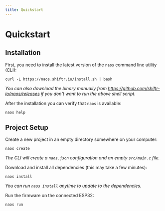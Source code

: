 ```yaml
---
title: Quickstart
---
```


# Quickstart

## Installation

First, you need to install the latest version of the `naos` command line utility (CLI):

```
curl -L https://naos.shiftr.io/install.sh | bash
```

*You can also download the binary manually from <https://github.com/shiftr-io/naos/releases> if you don't want to run the above shell script.*

After the installation you can verify that `naos` is available:

```
naos help
```

## Project Setup

Create a new project in an empty directory somewhere on your computer:

```
naos create
```

*The CLI will create a `naos.json` configuration and an empty `src/main.c`  file.*

Download and install all dependencies (this may take a few minutes):

```
naos install
```

*You can run `naos install` anytime to update to the dependencies.*

Run the firmware on the connected ESP32:

```
naos run
```
